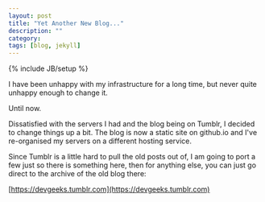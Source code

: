```yaml
---
layout: post
title: "Yet Another New Blog..."
description: ""
category: 
tags: [blog, jekyll]
---
```

{% include JB/setup %}

I have been unhappy with my infrastructure for a long time, but never quite unhappy enough to change it.

Until now.

Dissatisfied with the servers I had and the blog being on Tumblr, I decided to change things up a bit. The blog is now a static site on github.io and I've re-organised my servers on a different hosting service.

Since Tumblr is a little hard to pull the old posts out of, I am going to port a few just so there is something here, then for anything else, you can just go direct to the archive of the old blog there:

[https://devgeeks.tumblr.com](https://devgeeks.tumblr.com)
